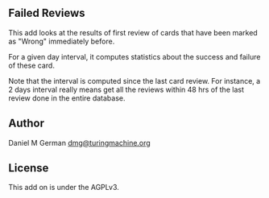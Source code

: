 Failed Reviews
-------------

This add looks at the results of first review of cards that have been marked as "Wrong" immediately before.

For a given day interval, it computes statistics about the success and failure of these card.

Note that the interval is computed since the last card review. For instance, a 2 days interval really means
get all the reviews within 48 hrs of the last review done in the entire database.

Author
-----

Daniel M  German <dmg@turingmachine.org>

License
-------

This add on is under the AGPLv3.
